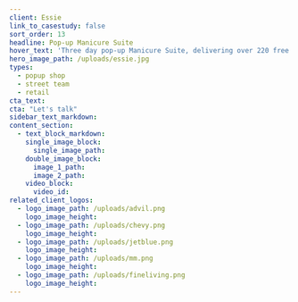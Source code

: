 ```yaml
---
client: Essie
link_to_casestudy: false
sort_order: 13
headline: Pop-up Manicure Suite
hover_text: 'Three day pop-up Manicure Suite, delivering over 220 free manicures to mall shoppers. Included appearances by Dallas Cowboys Cheerleaders - Ask us how we did it!'
hero_image_path: /uploads/essie.jpg
types:
  - popup shop
  - street team
  - retail
cta_text:
cta: "Let's talk"
sidebar_text_markdown:
content_section:
  - text_block_markdown:
    single_image_block:
      single_image_path:
    double_image_block:
      image_1_path:
      image_2_path:
    video_block:
      video_id:
related_client_logos:
  - logo_image_path: /uploads/advil.png
    logo_image_height:
  - logo_image_path: /uploads/chevy.png
    logo_image_height:
  - logo_image_path: /uploads/jetblue.png
    logo_image_height:
  - logo_image_path: /uploads/mm.png
    logo_image_height:
  - logo_image_path: /uploads/fineliving.png
    logo_image_height:
---
```

